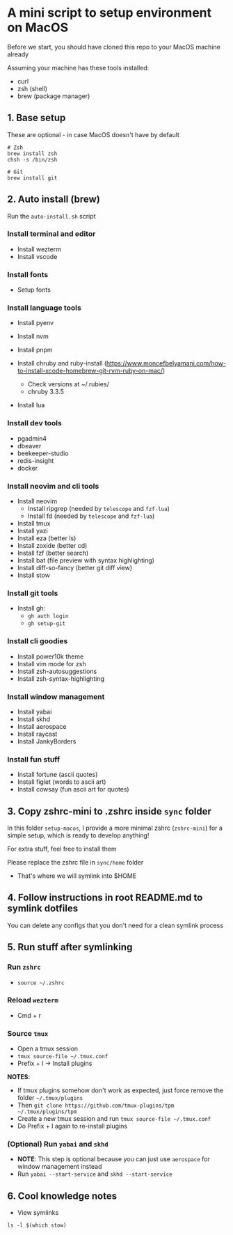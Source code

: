 # A mini script to setup environment on MacOS

Before we start, you should have cloned this repo to your MacOS machine already

Assuming your machine has these tools installed:

- curl
- zsh (shell)
- brew (package manager)

## 1. Base setup

These are optional - in case MacOS doesn't have by default

```
# Zsh
brew install zsh
chsh -s /bin/zsh

# Git
brew install git
```

## 2. Auto install (brew)

Run the `auto-install.sh` script

### Install terminal and editor

- Install wezterm
- Install vscode

### Install fonts

- Setup fonts

### Install language tools

- Install pyenv
- Install nvm
- Install pnpm

- Install chruby and ruby-install (https://www.moncefbelyamani.com/how-to-install-xcode-homebrew-git-rvm-ruby-on-mac/)

  - Check versions at ~/.rubies/
  - chruby 3.3.5

- Install lua

### Install dev tools

- pgadmin4
- dbeaver
- beekeeper-studio
- redis-insight
- docker

### Install neovim and cli tools

- Install neovim
  - Install ripgrep (needed by `telescope` and `fzf-lua`)
  - Install fd (needed by `telescope` and `fzf-lua`)
- Install tmux
- Install yazi
- Install eza (better ls)
- Install zoxide (better cd)
- Install fzf (better search)
- Install bat (file preview with syntax highlighting)
- Install diff-so-fancy (better git diff view)
- Install stow

### Install git tools

- Install gh:
  - `gh auth login`
  - `gh setup-git`

### Install cli goodies

- Install power10k theme
- Install vim mode for zsh
- Install zsh-autosuggestions
- Install zsh-syntax-highlighting

### Install window management

- Install yabai
- Install skhd
- Install aerospace
- Install raycast
- Install JankyBorders

### Install fun stuff

- Install fortune (ascii quotes)
- Install figlet (words to ascii art)
- Install cowsay (fun ascii art for quotes)

## 3. Copy zshrc-mini to .zshrc inside `sync` folder

In this folder `setup-macos`, I provide a more minimal zshrc (`zshrc-mini`) for a simple setup, which is ready to develop anything!

For extra stuff, feel free to install them

Please replace the zshrc file in `sync/home` folder

- That's where we will symlink into $HOME

## 4. Follow instructions in root README.md to symlink dotfiles

You can delete any configs that you don't need for a clean symlink process

## 5. Run stuff after symlinking

### Run `zshrc`

- `source ~/.zshrc`

### Reload `wezterm`

- Cmd + r

### Source `tmux`

- Open a tmux session
- `tmux source-file ~/.tmux.conf`
- Prefix + I -> Install plugins

**NOTES**:

- If tmux plugins somehow don't work as expected, just force remove the folder `~/.tmux/plugins`
- Then `git clone https://github.com/tmux-plugins/tpm ~/.tmux/plugins/tpm`
- Create a new tmux session and run `tmux source-file ~/.tmux.conf`
- Do Prefix + I again to re-install plugins

### (Optional) Run `yabai` and `skhd`

- **NOTE**: This step is optional because you can just use `aerospace` for window management instead
- Run `yabai --start-service` and `skhd --start-service`

## 6. Cool knowledge notes

- View symlinks

```
ls -l $(which stow)
```
